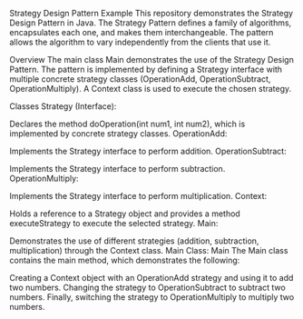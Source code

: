 Strategy Design Pattern Example
This repository demonstrates the Strategy Design Pattern in Java. The Strategy Pattern defines a family of algorithms, encapsulates each one, and makes them interchangeable. The pattern allows the algorithm to vary independently from the clients that use it.

Overview
The main class Main demonstrates the use of the Strategy Design Pattern. The pattern is implemented by defining a Strategy interface with multiple concrete strategy classes (OperationAdd, OperationSubtract, OperationMultiply). A Context class is used to execute the chosen strategy.

Classes
Strategy (Interface):

Declares the method doOperation(int num1, int num2), which is implemented by concrete strategy classes.
OperationAdd:

Implements the Strategy interface to perform addition.
OperationSubtract:

Implements the Strategy interface to perform subtraction.
OperationMultiply:

Implements the Strategy interface to perform multiplication.
Context:

Holds a reference to a Strategy object and provides a method executeStrategy to execute the selected strategy.
Main:

Demonstrates the use of different strategies (addition, subtraction, multiplication) through the Context class.
Main Class: Main
The Main class contains the main method, which demonstrates the following:

Creating a Context object with an OperationAdd strategy and using it to add two numbers.
Changing the strategy to OperationSubtract to subtract two numbers.
Finally, switching the strategy to OperationMultiply to multiply two numbers.

